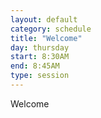 ```yaml
---
layout: default
category: schedule
title: "Welcome"
day: thursday
start: 8:30AM
end: 8:45AM
type: session
---
```

Welcome
